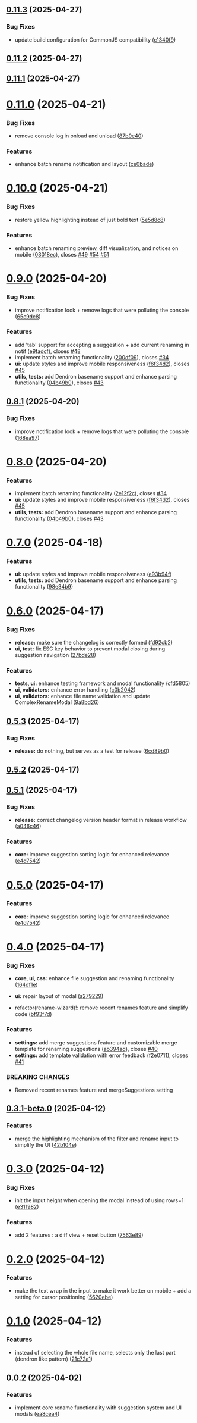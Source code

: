## [0.11.3](https://github.com/jeansordes/rename-wizard/compare/0.11.2...0.11.3) (2025-04-27)

### Bug Fixes

* update build configuration for CommonJS compatibility ([c1340f9](https://github.com/jeansordes/rename-wizard/commit/c1340f93cbefe19b5cc1128e2025fa921c6e776d))

## [0.11.2](https://github.com/jeansordes/rename-wizard/compare/0.11.1...0.11.2) (2025-04-27)

## [0.11.1](https://github.com/jeansordes/rename-wizard/compare/0.11.0...0.11.1) (2025-04-27)

# [0.11.0](https://github.com/jeansordes/rename-wizard/compare/0.10.0...0.11.0) (2025-04-21)

### Bug Fixes

* remove console log in onload and unload ([87b9e40](https://github.com/jeansordes/rename-wizard/commit/87b9e40dae5ccdb0497cac95e932d53aa389c215))

### Features

* enhance batch rename notification and layout ([ce0bade](https://github.com/jeansordes/rename-wizard/commit/ce0bade784735071fb5ca6db2d95daff9900e3ef))

# [0.10.0](https://github.com/jeansordes/rename-wizard/compare/0.9.0...0.10.0) (2025-04-21)

### Bug Fixes

* restore yellow highlighting instead of just bold text ([5e5d8c8](https://github.com/jeansordes/rename-wizard/commit/5e5d8c86ddfb48e702f35b799cf1ec84698d83d0))

### Features

* enhance batch renaming preview, diff visualization, and notices on mobile ([03018ec](https://github.com/jeansordes/rename-wizard/commit/03018ec43d3f2172c111f6ee012d6114d8df8866)), closes [#49](https://github.com/jeansordes/rename-wizard/issues/49) [#54](https://github.com/jeansordes/rename-wizard/issues/54) [#51](https://github.com/jeansordes/rename-wizard/issues/51)

# [0.9.0](https://github.com/jeansordes/rename-wizard/compare/0.6.0...0.9.0) (2025-04-20)

### Bug Fixes

* improve notification look + remove logs that were polluting the console ([65c9dc8](https://github.com/jeansordes/rename-wizard/commit/65c9dc8ac6afacad512e0f4045a6c2c7653de4f1))

### Features

* add 'tab' support for accepting a suggestion + add current renaming in notif ([e9fadcf](https://github.com/jeansordes/rename-wizard/commit/e9fadcf4e8e14f4eb14e2026e1cf02972070ba01)), closes [#48](https://github.com/jeansordes/rename-wizard/issues/48)
* implement batch renaming functionality ([200df09](https://github.com/jeansordes/rename-wizard/commit/200df0906f32a9593daecdad6d4abc22fd637898)), closes [#34](https://github.com/jeansordes/rename-wizard/issues/34)
* **ui:** update styles and improve mobile responsiveness ([f6f34d2](https://github.com/jeansordes/rename-wizard/commit/f6f34d21595b54a5d746a78500112a7e9d1f8b3d)), closes [#45](https://github.com/jeansordes/rename-wizard/issues/45)
* **utils, tests:** add Dendron basename support and enhance parsing functionality ([04b49b0](https://github.com/jeansordes/rename-wizard/commit/04b49b095556a2d5b2640b28cdf0f580c27c3c0b)), closes [#43](https://github.com/jeansordes/rename-wizard/issues/43)

## [0.8.1](https://github.com/jeansordes/rename-wizard/compare/0.8.0...0.8.1) (2025-04-20)

### Bug Fixes

* improve notification look + remove logs that were polluting the console ([168ea97](https://github.com/jeansordes/rename-wizard/commit/168ea97db1f00a4733b99e1594f6bcdde142bc4a))

# [0.8.0](https://github.com/jeansordes/rename-wizard/compare/0.6.0...0.8.0) (2025-04-20)

### Features

* implement batch renaming functionality ([2e12f2c](https://github.com/jeansordes/rename-wizard/commit/2e12f2c7cd7216cdb249c2fe0db128df6142abab)), closes [#34](https://github.com/jeansordes/rename-wizard/issues/34)
* **ui:** update styles and improve mobile responsiveness ([f6f34d2](https://github.com/jeansordes/rename-wizard/commit/f6f34d21595b54a5d746a78500112a7e9d1f8b3d)), closes [#45](https://github.com/jeansordes/rename-wizard/issues/45)
* **utils, tests:** add Dendron basename support and enhance parsing functionality ([04b49b0](https://github.com/jeansordes/rename-wizard/commit/04b49b095556a2d5b2640b28cdf0f580c27c3c0b)), closes [#43](https://github.com/jeansordes/rename-wizard/issues/43)

# [0.7.0](https://github.com/jeansordes/rename-wizard/compare/0.6.0...0.7.0) (2025-04-18)

### Features

* **ui:** update styles and improve mobile responsiveness ([e93b94f](https://github.com/jeansordes/rename-wizard/commit/e93b94f3f1f223da932f7a182b5ceaf5d7605c88))
* **utils, tests:** add Dendron basename support and enhance parsing functionality ([98e34b9](https://github.com/jeansordes/rename-wizard/commit/98e34b958554ac4237bd21698446a451d307cebd))

# [0.6.0](https://github.com/jeansordes/rename-wizard/compare/0.5.3...0.6.0) (2025-04-17)

### Bug Fixes

* **release:** make sure the changelog is correctly formed ([fd92cb2](https://github.com/jeansordes/rename-wizard/commit/fd92cb28db7097434ebe8604070b1f3010e8c708))
* **ui, test:** fix ESC key behavior to prevent modal closing during suggestion navigation ([27bde28](https://github.com/jeansordes/rename-wizard/commit/27bde28cd516e56fadd234351a56e3f7631a0a0e))

### Features

* **tests, ui:** enhance testing framework and modal functionality ([cfd5805](https://github.com/jeansordes/rename-wizard/commit/cfd5805c9e3c41d703dc608c02e65a0125ad9758))
* **ui, validators:** enhance error handling ([c0b2042](https://github.com/jeansordes/rename-wizard/commit/c0b20425044992f16aecc4d870dff11f14c07314))
* **ui, validators:** enhance file name validation and update ComplexRenameModal ([9a8bd26](https://github.com/jeansordes/rename-wizard/commit/9a8bd2662b3c370d22734de857ca7f77321a29a0))

## [0.5.3](https://github.com/jeansordes/rename-wizard/compare/0.5.2...0.5.3) (2025-04-17)

### Bug Fixes

* **release:** do nothing, but serves as a test for release ([6cd89b0](https://github.com/jeansordes/rename-wizard/commit/6cd89b0ede720f8f8092def0cd1bab79b89af7c2))

## [0.5.2](https://github.com/jeansordes/rename-wizard/compare/0.5.1...0.5.2) (2025-04-17)

## [0.5.1](https://github.com/jeansordes/rename-wizard/compare/0.4.0...0.5.1) (2025-04-17)

### Bug Fixes

* **release:** correct changelog version header format in release workflow ([a046c46](https://github.com/jeansordes/rename-wizard/commit/a046c46142a374eff0c31685f3ca4c364c7c0143))

### Features

* **core:** improve suggestion sorting logic for enhanced relevance ([e4d7542](https://github.com/jeansordes/rename-wizard/commit/e4d75428c4e21bb1ad97ed39c1d58079988c7eea))

# [0.5.0](https://github.com/jeansordes/rename-wizard/compare/0.4.0...0.5.0) (2025-04-17)

### Features

* **core:** improve suggestion sorting logic for enhanced relevance ([e4d7542](https://github.com/jeansordes/rename-wizard/commit/e4d75428c4e21bb1ad97ed39c1d58079988c7eea))

# [0.4.0](https://github.com/jeansordes/rename-wizard/compare/0.3.1-beta.0...0.4.0) (2025-04-17)

### Bug Fixes

* **core, ui, css:** enhance file suggestion and renaming functionality ([164df1e](https://github.com/jeansordes/rename-wizard/commit/164df1e756a8a174c87bc3da3888b323508bcf13))
* **ui:** repair layout of modal ([a279229](https://github.com/jeansordes/rename-wizard/commit/a2792294578b99f752571f427ac23f1dd39658d9))

* refactor(rename-wizard)!: remove recent renames feature and simplify code ([bf93f7d](https://github.com/jeansordes/rename-wizard/commit/bf93f7d90af57d703d1b64348e5e87d1d3ab34dc))

### Features

* **settings:** add merge suggestions feature and customizable merge template for renaming suggestions ([ab394ad](https://github.com/jeansordes/rename-wizard/commit/ab394ad825e782b96fcf44010572a1af05299fbe)), closes [#40](https://github.com/jeansordes/rename-wizard/issues/40)
* **settings:** add template validation with error feedback ([f2e0711](https://github.com/jeansordes/rename-wizard/commit/f2e07115a900d5806441fa1abd7a9bb7c08329bc)), closes [#41](https://github.com/jeansordes/rename-wizard/issues/41)

### BREAKING CHANGES

* Removed recent renames feature and mergeSuggestions setting

## [0.3.1-beta.0](https://github.com/jeansordes/rename-wizard/compare/0.3.0...0.3.1-beta.0) (2025-04-12)

### Features

* merge the highlighting mechanism of the filter and rename input to simplify the UI ([42b104e](https://github.com/jeansordes/rename-wizard/commit/42b104e042f0a7d1038c0082f7062ae0860e7980))

# [0.3.0](https://github.com/jeansordes/rename-wizard/compare/0.2.0...0.3.0) (2025-04-12)

### Bug Fixes

* init the input height when opening the modal instead of using rows=1 ([e311982](https://github.com/jeansordes/rename-wizard/commit/e3119824ff8eadf1378e699f44c06f6b8eb33533))

### Features

* add 2 features : a diff view + reset button ([7563e89](https://github.com/jeansordes/rename-wizard/commit/7563e89f5a9d6ca9513cab5f9142e440cfbeddb2))

# [0.2.0](https://github.com/jeansordes/rename-wizard/compare/0.1.0...0.2.0) (2025-04-12)

### Features

* make the text wrap in the input to make it work better on mobile + add a setting for cursor positioning ([5620ebe](https://github.com/jeansordes/rename-wizard/commit/5620ebe1c4c40388cf5ab0941a5be0d37ab5913f))

# [0.1.0](https://github.com/jeansordes/rename-wizard/compare/0.0.2...0.1.0) (2025-04-12)

### Features

* instead of selecting the whole file name, selects only the last part (dendron like pattern) ([21c72a1](https://github.com/jeansordes/rename-wizard/commit/21c72a12964707a023a9a01e05ea81c2aa6c6bcc))

## 0.0.2 (2025-04-02)

### Features

* implement core rename functionality with suggestion system and UI modals ([ea8cea4](https://github.com/jeansordes/rename-wizard/commit/ea8cea47c603484841e7c9b7e35f95eb9a125103))
